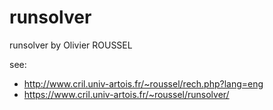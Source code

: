 # runsolver
runsolver by Olivier ROUSSEL


see: 
- http://www.cril.univ-artois.fr/~roussel/rech.php?lang=eng
- https://www.cril.univ-artois.fr/~roussel/runsolver/
